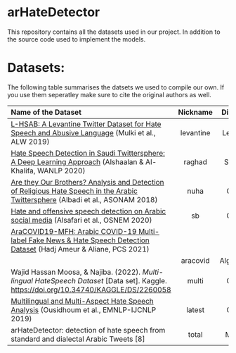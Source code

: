 # arHateDetector

This repository contains all the datasets used in our project. In addition to the source code used to implement the models.

# Datasets:

The following table summarises the datsets we used to compile our own. If you use them seperatley make sure to cite the original authors as well.


|Name of the Dataset|Nickname|Dialect|Tweets|Link to dataset|
|:---------------------------------------------------------------------------------------|:--------------:|:---------:|:-------:|:-------------------------------------------------------------------------------------------|
|[L-HSAB: A Levantine Twitter Dataset for Hate Speech and Abusive Language](https://aclanthology.org/W19-3512) (Mulki et al., ALW 2019)                                             |levantine       |Levant     |5,846    |https://www.kaggle.com/haithemhermessi/arabic-levantine-hate-speechdetection?select=train.csv|
|[Hate Speech Detection in Saudi Twittersphere: A Deep Learning Approach](https://aclanthology.org/2020.wanlp-1.2) (Alshaalan & Al-Khalifa, WANLP 2020)                                      |raghad          |Saudi      |4,726    |https://github.com/raghadsh/Arabic-Hate-speech|
|[Are they Our Brothers? Analysis and Detection of Religious Hate Speech in the Arabic Twittersphere](https://ieeexplore.ieee.org/document/8508247) (Albadi et al., ASONAM 2018)                                   |nuha            |Gulf       |3,288    |https://github.com/nuhaalbadi/Arabic_hatespeech|
|[Hate and offensive speech detection on Arabic social media](https://www.sciencedirect.com/science/article/pii/S2468696420300379) (Alsafari et al., OSNEM 2020)                       |sb              |Gulf       |3,075    |https://github.com/sbalsefri/ArabicHateSpeechDataset|
|[AraCOVID19-MFH: Arabic COVID-19 Multi-label Fake News & Hate Speech Detection Dataset](https://www.sciencedirect.com/science/article/pii/S1877050921012059) (Hadj Ameur & Aliane, PCS 2021)
      |aracovid        |Algerian   |9,198    |https://github.com/MohamedHadjAmeur/AraCOVID19-MFH|
|Wajid Hassan Moosa, &amp; Najiba. (2022). <i>Multi-lingual HateSpeech Dataset</i> [Data set]. Kaggle. https://doi.org/10.34740/KAGGLE/DS/2260058                                                  |multi           |Gulf       |4,621    |https://www.kaggle.com/datasets/wajidhassanmoosa/multilingual-hatespeech-dataset?resource=download|
|[Multilingual and Multi-Aspect Hate Speech Analysis](https://aclanthology.org/D19-1474) (Ousidhoum et al., EMNLP-IJCNLP 2019)                                 |latest          |Gulf       |3,353    |https://huggingface.co/datasets/nedjmaou/MLMA_hate_speech|
|arHateDetector: detection of hate speech from standard and dialectal Arabic Tweets [8]  |total           |Multi      |34,107   ||


